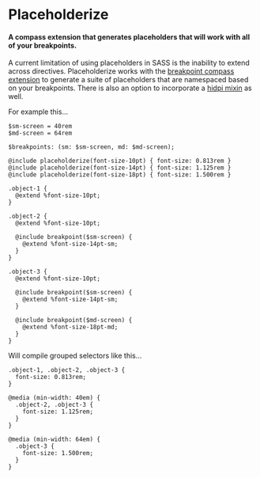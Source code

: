 # Placeholderize
#### A compass extension that generates placeholders that will work with all of your breakpoints.

A current limitation of using placeholders in SASS is the inability to extend across directives. Placeholderize works with the [breakpoint compass extension](http://http://www.breakpoint-sass.com/) to generate a suite of placeholders that are namespaced based on your breakpoints. There is also an option to incorporate a [hidpi mixin](https://github.com/kaelig/hidpi) as well. 

For example this...
```
$sm-screen = 40rem
$md-screen = 64rem

$breakpoints: (sm: $sm-screen, md: $md-screen);

@include placeholderize(font-size-10pt) { font-size: 0.813rem }
@include placeholderize(font-size-14pt) { font-size: 1.125rem }
@include placeholderize(font-size-18pt) { font-size: 1.500rem }

.object-1 {
  @extend %font-size-10pt;
}

.object-2 {
  @extend %font-size-10pt;
  
  @include breakpoint($sm-screen) {
    @extend %font-size-14pt-sm;
  }
}

.object-3 {
  @extend %font-size-10pt;
  
  @include breakpoint($sm-screen) {
    @extend %font-size-14pt-sm;
  }
  
  @include breakpoint($md-screen) {
    @extend %font-size-18pt-md;
  }
}
```

Will compile grouped selectors like this...
```
.object-1, .object-2, .object-3 {
  font-size: 0.813rem;
}

@media (min-width: 40em) {
  .object-2, .object-3 {
    font-size: 1.125rem;
  }
}

@media (min-width: 64em) {
  .object-3 {
    font-size: 1.500rem;
  }
}
```
